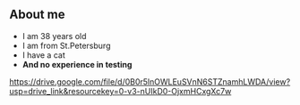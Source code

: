## About me

   - I am 38 years old
   - I am from St.Petersburg
   - I have a cat
   - **Аnd no experience in testing**
   
https://drive.google.com/file/d/0B0r5lnOWLEuSVnN6STZnamhLWDA/view?usp=drive_link&resourcekey=0-v3-nUIkD0-OjxmHCxgXc7w